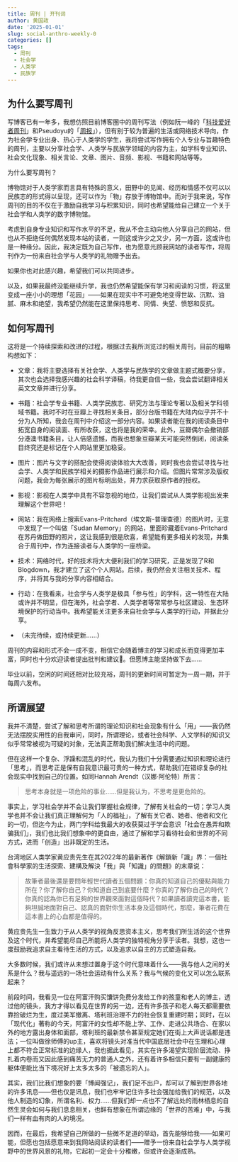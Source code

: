 ```yaml
---
title: 周刊 | 开刊词
author: 黄国政
date: '2025-01-01'
slug: social-anthro-weekly-0
categories: []
tags:
  - 周刊
  - 社会学
  - 人类学
  - 民族学
---
```


<!--more-->

## 为什么要写周刊

写博客已有一年多，我想仿照目前博客圈中的周刊写法（例如阮一峰的「[科技爱好者周刊](https://www.ruanyifeng.com/blog/weekly/)」和Pseudoyu的「[周报](https://www.pseudoyu.com/zh/category/ideas/)」），但有别于较为普遍的生活或网络技术导向，作为社会学专业出身、热心于人类学的学生，我将尝试写作拥有个人专业与旨趣特色的周刊，主要以分享社会学、人类学与民族学领域的内容为主，如学科专业知识、社会文化现象、相关言论、文章、图片、音频、影视、书籍和网站等等。

为什么要写周刊？

博物馆对于人类学家而言具有特殊的意义，田野中的见闻、经历和情感不仅可以以民族志的形式得以呈现，还可以作为「物」存放于博物馆中。而对于我来说，写作周刊的目的不仅在于激励自我学习与积累知识，同时也希望能给自己建立一个关于社会学和人类学的数字博物馆。

考虑到自身专业知识和写作水平的不足，我从不会主动向他人分享自己的网站，但也从不拒绝任何偶然发现本站的读者，一则这或许少之又少，另一方面，这或许也是一种缘分。因此，我决定既为自己写作，也为愿意光顾我网站的读者写作，将周刊作为一份来自社会学与人类学的礼物赠予出去。

如果你也对此感兴趣，希望我们可以共同进步。

以及，如果我最终没能继续升学，我也仍然希望能保有学习和阅读的习惯，将这里变成一座小小的理想「花园」——如果在现实中不可避免地变得世故、沉默、油腻、麻木和绝望，我希望仍然能在这里保持思考、同情、失望、愤怒和反抗。

## 如何写周刊

这将是一个持续探索和改进的过程，根据过去我所浏览过的相关周刊，目前的粗略构想如下：

- 文章：我将主要选择有关社会学、人类学与民族学的文章做主题式概要分享，其次也会选择我感兴趣的社会科学译稿，待我更自信一些，我会尝试翻译相关英文文章并进行分享。

- 书籍：社会学专业书籍、人类学民族志、研究方法与理论专著以及相关学科领域书籍。我时不时在豆瓣上寻找相关条目，部分台版书籍在大陆内似乎并不十分为人所知，我会在周刊中介绍这一部分内容。如果读者能在我的阅读条目中拓宽自身的阅读面、有所收获，这也将是我的荣幸。此外，豆瓣偶尔会撤销部分港澳书籍条目，让人倍感遗憾，而我也想象豆瓣某天可能突然倒闭，阅读条目终究还是标记在个人网站里更加稳妥。

- 图片：图片与文字的搭配会使得阅读体验大大改善，同时我也会尝试寻找与社会学、人类学和民族学相关的摄影作品进行展示和介绍。但图片常常涉及版权问题，我会为每张展示的图片标明出处，并力求获取原作者的授权。

- 影视：影视在人类学中具有不容忽视的地位，让我们尝试从人类学影视出发来理解这个世界吧！

- 网站：我在网络上搜索Evans-Pritchard（埃文斯-普理查德）的图片时，无意中发现了一个叫做「Sudan Memory」的网站，里面珍藏着Evans-Pritchard在苏丹做田野的照片，这让我感到很是欣喜，希望能有更多相关的发现，并集合于周刊中，作为连接读者与人类学的一座桥梁。

- 技术：网络时代，好的技术将大大便利我们的学习研究，正是发现了R和Blogdown，我才建立了这个个人网站。后续，我仍然会关注相关技术、程序，并将其与我的分享内容相结合。

- 行动：在我看来，社会学与人类学是极具「参与性」的学科，这一特性在大陆或许并不明显，但在海外，社会学者、人类学者等常常参与社区建设、生态环境保护的行动当中。我希望能关注更多来自社会学与人类学的行动，并据此分享。

- （未完待续，或持续更新……）

周刊的内容和形式不会一成不变，相信它会随着博主的学习和成长而变得更加丰富，同时也十分欢迎读者提出批判和建议🙏。但愿博主能坚持做下去……

毕业以前，空闲的时间还相对比较充裕，周刊的更新时间可暂定为一周一期，并于每周六发布。

## 所谓展望

我并不清楚，尝试了解和思考所谓的理论知识和社会现象有什么「用」——我仍然无法摆脱实用性的自我审问，同时，所谓理论，或者社会科学、人文学科的知识又似乎常常被视为可疑的对象，无法真正帮助我们解决生活中的问题。

但在这样一个复杂、浮躁和混乱的时代，我认为我们十分需要通过知识和理论进行「思考」，而思考正是保有自我意识最可贵的一种方式，帮助我们在错综复杂的社会现实中找到自己的位置。如同Hannah Arendt（汉娜·阿伦特）所言：

> 思考本身就是一项危险的事业……但是我认为，不思考是更危险的。

事实上，学习社会学并不会让我们掌握社会规律，了解有关社会的一切；学习人类学也并不会让我们真正理解何为「人的福祉」，了解有关它者、她者、他者和文化的一切，但迄今为止，两门学科给我最大的收获莫过于学会意识「社会在愚弄和欺骗我们」，我们也比我们想象中的更自由，通过了解和学习看待社会和世界的不同方式，进而「创造」出非既定的生活。

台湾地区人类学家黄应贵先生在其2022年的最新著作《解鎖新「識」界：一個社會科學家的生活探索、建構及解決「我」與「知識」的問題》的末章说：

> 故筆者最後還是要問年輕世代讀者五個問題：你真的知道自己的優點與能力所在？你了解你自己？你知道自己到底要什麼？你真的了解你自己的時代？你真的認為你已有足夠的世界觀來面對這個時代？如果讀者讀完這本書，能夠坦誠地面對自己、認真的面對你生活本身及這個時代，那麼，筆者花費在這本書上的心血都是值得的。

黄应贵先生一生致力于从人类学的视角反思资本主义，思考我们所生活的这个世界及这个时代，并希望能尽自己所能将人类学的独特视角分享于读者。我想，这也一度鼓励我追求自主看待生活的方式，以及追求以自主的方式塑造自我。

大多数时候，我们或许从未想过置身于这个时代意味着什么——我与他人之间的关系是什么？我与遥远的一场社会运动有什么关系？我与气候的变化又可以怎么联系起来？

前段时间，我看见一位在阿富汗购买馕饼免费分发给工作的孩童和老人的博主，透过他的镜头，我方才得以看见在世界的另一边，还有许多孩子和老人每天都需要依靠捡破烂为生，度过美军撤离、塔利班治理不力的社会恢复重建时期；同时，在以「现代化」著称的今天，阿富汗的女性却不能上学、工作、走进公共场合、在家以外的地方露出身体和面部，塔利班的最新禁令甚至规定她们在街上大声说话都是违法；一位叫做徐师傅的up主，喜欢将镜头对准当代中国底层社会中在生理和心理上都不符合正常标准的边缘人，我也据此看见，其实在许多渴望实现阶层流动、挣扎着内卷而又因此感到痛苦无力的普通人之外，还有着许多相信只要有一副健康的躯体便能比当下境况好上太多太多的「被遗忘的人」。

其实，我们比我们想象的要「博闻强记」，我们足不出户，却可以了解到世界各地的许多讯息——但也仅是讯息，我们也牢牢记住许多社会强加给我们的规范，以及他人制造的幻象，所谓名利、权力……但我们却一点也不了解远处的雨林栖息的自然生灵会如何与我们息息相关，也鲜有想象在所谓边缘的「世界的苦难」中，与我们一样有血有肉的人的境况。

因而，在最后，我希望自己所做的一些微不足道的举动，首先能够给我——如果可能，但愿也包括愿意来到我网站阅读的读者们——赠予一份来自社会学与人类学视野中的世界风景的礼物，它起初一定会十分稚嫩，但或许会逐渐成熟。